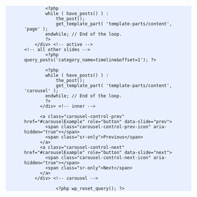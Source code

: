 <div id="carouselExample" class="carousel slide" data-ride="carousel" style="min-height:400px; background-color:#e8f0ff;">
  <!-- first and active slide -->
  <div class="carousel-inner" style="width:80%; margin:0 auto;">
  	    <div class="carousel-item active">
  	    	<?php query_posts('category_name=timeline&posts_per_page=1'); ?>

			<?php
			while ( have_posts() ) :
				the_post();
				get_template_part( 'template-parts/content', 'page' );
			endwhile; // End of the loop.
			?>
		</div> <!-- active -->
	<!-- all other slides -->	
  	    	<?php query_posts('category_name=timeline&offset=1'); ?>

			<?php
			while ( have_posts() ) :
				the_post();
				get_template_part( 'template-parts/content', 'carousel' );
			endwhile; // End of the loop.
			?>
		  </div> <!-- inner -->
<!-- next and prev controls -->
		  <a class="carousel-control-prev" href="#carouselExample" role="button" data-slide="prev">
		    <span class="carousel-control-prev-icon" aria-hidden="true"></span>
		    <span class="sr-only">Previous</span>
		  </a>
		  <a class="carousel-control-next" href="#carouselExample" role="button" data-slide="next">
		    <span class="carousel-control-next-icon" aria-hidden="true"></span>
		    <span class="sr-only">Next</span>
		  </a>
		</div> <!-- carousel -->

		  		<?php wp_reset_query(); ?>
